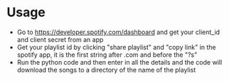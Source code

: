 # Usage
- Go to https://developer.spotify.com/dashboard and get your client_id and client secret from an app
- Get your playlist id by clicking "share playlist" and "copy link" in the spotify app, it is the first string after .com and before the "?s"
- Run the python code and then enter in all the details and the code will download the songs to a directory of the name of the playlist
